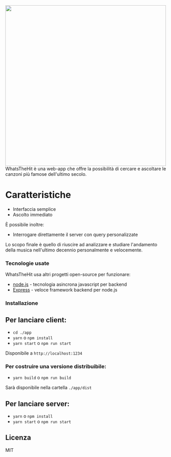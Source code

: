 <img src="https://i.postimg.cc/wvDwWdzc/Logo.png" width="500">
WhatsTheHit è una web-app che offre la possibilità di cercare e ascoltare le canzoni più famose dell'ultimo secolo.

# Caratteristiche
  - Interfaccia semplice 
  - Ascolto immediato

È possibile inoltre:
  - Interrogare direttamente il server con query personalizzate

Lo scopo finale è quello di riuscire ad analizzare e studiare l'andamento della musica nell'ultimo decennio personalmente e velocemente.

### Tecnologie usate

WhatsTheHit usa altri progetti open-source per funzionare:

* [node.js] - tecnologia asincrona javascript per backend
* [Express] - veloce framework backend per node.js

### Installazione

## Per lanciare client:

* ```cd ./app```
* ```yarn``` o ```npm install```
* ```yarn start``` o ```npm run start```

Disponibile a ```http://localhost:1234```

### Per costruire una versione distribuibile:

* ```yarn build``` o ```npm run build```

Sarà disponibile nella cartella ```./app/dist```

## Per lanciare server:

* ```yarn``` o ```npm install```
* ```yarn start``` o ```npm run start```

Licenza
----

MIT

[//]: # (Link usati nel testo http://stackoverflow.com/questions/4823468/store-comments-in-markdown-syntax)

   [node.js]: <http://nodejs.org>
   [express]: <http://expressjs.com>
